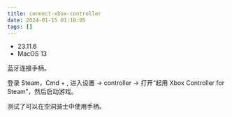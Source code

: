 ```yaml
---
title: connect-xbox-controller
date: 2024-01-15 01:10:05
tags: []
---
```

- 23.11.6
- MacOS 13

蓝牙连接手柄。

登录 Steam，Cmd + , 进入设置 -> controller -> 打开“起用 Xbox Controller for Steam”，然后启动游戏。

测试了可以在空洞骑士中使用手柄。

